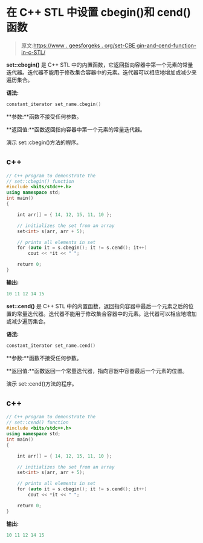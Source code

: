 # 在 C++ STL 中设置 cbegin()和 cend()函数

> 原文:[https://www . geesforgeks . org/set-CBE gin-and-cend-function-in-c-STL/](https://www.geeksforgeeks.org/set-cbegin-and-cend-function-in-c-stl/)

**set::cbegin()** 是 C++ STL 中的内置函数，它返回指向容器中第一个元素的常量迭代器。迭代器不能用于修改集合容器中的元素。迭代器可以相应地增加或减少来遍历集合。

**语法:**

```cpp
constant_iterator set_name.cbegin()

```

**参数:**函数不接受任何参数。

**返回值:**函数返回指向容器中第一个元素的常量迭代器。

演示 set::cbegin()方法的程序。

## c++

```cpp
// C++ program to demonstrate the
// set::cbegin() function
#include <bits/stdc++.h>
using namespace std;
int main()
{

    int arr[] = { 14, 12, 15, 11, 10 };

    // initializes the set from an array
    set<int> s(arr, arr + 5);

    // prints all elements in set
    for (auto it = s.cbegin(); it != s.cend(); it++)
        cout << *it << " ";

    return 0;
}
```

**输出:**

```cpp
10 11 12 14 15

```

**set::cend()** 是 C++ STL 中的内置函数，返回指向容器中最后一个元素之后的位置的常量迭代器。迭代器不能用于修改集合容器中的元素。迭代器可以相应地增加或减少遍历集合。

**语法:**

```cpp
constant_iterator set_name.cend()

```

**参数:**函数不接受任何参数。

**返回值:**函数返回一个常量迭代器，指向容器中容器最后一个元素的位置。

演示 set::cend()方法的程序。

## c++

```cpp
// C++ program to demonstrate the
// set::cend() function
#include <bits/stdc++.h>
using namespace std;
int main()
{

    int arr[] = { 14, 12, 15, 11, 10 };

    // initializes the set from an array
    set<int> s(arr, arr + 5);

    // prints all elements in set
    for (auto it = s.cbegin(); it != s.cend(); it++)
        cout << *it << " ";

    return 0;
}
```

**输出:**

```cpp
10 11 12 14 15

```